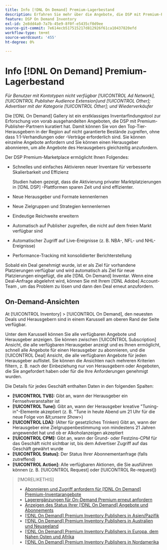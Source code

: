 ```yaml
---
title: Info [!DNL On Demand] Premium-Lagerbestand
description: Erfahren Sie mehr über die Angebote, die DSP mit Premium-Publisher-Partnern vorverhandelt hat.
feature: DSP On Demand Inventory
exl-id: 2e8dd4a0-7a7b-45e9-8f0f-e5435cf0d9ee
source-git-commit: 7e614ecb517515217d812926f61ca10437820efd
workflow-type: tm+mt
source-wordcount: '455'
ht-degree: 0%

---
```


# Info [!DNL On Demand] Premium-Lagerbestand

*Für Benutzer mit Kontotypen nicht verfügbar [!UICONTROL Ad Network], [!UICONTROL Publisher Audience Extension]und [!UICONTROL Other]; Advertiser mit der Kategorie [!UICONTROL Other]; und Wiederverkäufer*

Die [!DNL On Demand] Gallery ist ein erstklassiges Inventarfindungstool zur Erforschung von vorab ausgehandelten Angeboten, die DSP mit Premium-Publisher-Partnern kuratiert hat. Damit können Sie von den Top-Tier-Herausgebern in der Region auf nicht garantierte Bestände zugreifen, ohne dass 1:1-Verhandlungen oder -Verträge erforderlich sind. Sie können einzelne Angebote anfordern und Sie können einen Herausgeber abonnieren, um alle Angebote des Herausgebers gleichzeitig anzufordern.

Der DSP Premium-Marketplace ermöglicht Ihnen Folgendes:

* Schnelles und einfaches Aktivieren neuer Inventare für verbesserte Skalierbarkeit und Effizienz

   Studien haben gezeigt, dass die Aktivierung privater Marktplatzierungen in [!DNL DSP] -Plattformen sparen Zeit und sind effizienter.

* Neue Herausgeber und Formate kennenlernen

* Neue Zielgruppen und Strategien kennenlernen

* Eindeutige Reichweite erweitern

* Automatisch auf Publisher zugreifen, die nicht auf dem freien Markt verfügbar sind

* Automatischer Zugriff auf Live-Ereignisse (z. B. NBA-, NFL- und NHL-Ereignisse)

* Performance-Tracking mit konsolidierter Berichterstellung

Sobald ein Deal genehmigt wurde, ist er als Ziel für vorhandene Platzierungen verfügbar und wird automatisch als Ziel für neue Platzierungen eingefügt, die alle [!DNL On Demand] Inventar. Wenn eine Deal-Anfrage abgelehnt wird, können Sie mit Ihrem [!DNL Adobe] Account-Team , um das Problem zu lösen und dann den Deal erneut anzufordern.

## On-Demand-Ansichten

At [!UICONTROL Inventory] > [!UICONTROL On Demand], den neuesten Deals und Herausgebern <!-- how recent? --> sind in einem Karussell am oberen Rand der Seite verfügbar.

Unter dem Karussell können Sie alle verfügbaren Angebote und Herausgeber anzeigen. Sie können zwischen [!UICONTROL Subscription] Ansicht, die alle verfügbaren Herausgeber anzeigt und es Ihnen ermöglicht, schnell alle Angebote für einen Herausgeber zu abonnieren, und die [!UICONTROL Deal] Ansicht, die alle verfügbaren Angebote für jeden Herausgeber auflistet. Sie können die Ansichten nach mehreren Kriterien filtern, z. B. nach der Einbeziehung nur von Herausgebern oder Angeboten, die Sie angefordert haben oder für die Ihre Anforderungen genehmigt wurden.

Die Details für jedes Geschäft enthalten Daten in den folgenden Spalten:

* **[!UICONTROL TVB]:** Gibt an, wann der Herausgeber ein Fernsehveranstalter ist
* **[!UICONTROL Tune]:** Gibt an, wann der Herausgeber kreative &quot;Tuning-in&quot;-Elemente akzeptiert (z. B. &quot;Tune in heute Abend um 21 Uhr für die neue Folge von \&lt;*unsere Show*\>)
* **[!UICONTROL LDA]:** (Alter für gesetzliches Trinken) Gibt an, wann der Herausgeber eine Zielgruppenbestimmung von mindestens 21 Jahren angewendet hat und ob er Alkoholanzeigen akzeptiert
* **[!UICONTROL CPM]:** Gibt an, wann der Grund- oder Festzins-CPM für das Geschäft nicht sichtbar ist, bis dem Advertiser Zugriff auf das Geschäft gewährt wurde
* **[!UICONTROL Status]:** Der Status Ihrer Abonnementanfrage (falls zutreffend)
* **[!UICONTROL Action]:** Alle verfügbaren Aktionen, die Sie ausführen können (z. B. [!UICONTROL Request] oder [!UICONTROL Re-request])

>[!MORELIKETHIS]
>
>* [Abonnieren und Zugriff anfordern für [!DNL On Demand] Premium-Inventarangebote](on-demand-inventory-subscribe.md)
>* [Lagerergänzungen für On-Demand Premium erneut anfordern](on-demand-inventory-rerequest.md)
>* [Anzeigen des Status Ihrer [!DNL On Demand] Angebote und Abonnements](on-demand-inventory-view-status.md)
>* [[!DNL On Demand] Premium Inventory Publishers in Asien/Pazifik](on-demand-inventory-publishers-apac.md)
>* [[!DNL On Demand] Premium Inventory Publishers in Australien und Neuseeland](on-demand-inventory-publishers-anz.md)
>* [[!DNL On Demand] Premium Inventory Publishers in Europa, dem Nahen Osten und Afrika](on-demand-inventory-publishers-emea.md)
>* [[!DNL On Demand] Premium Inventory Publishers in Nordamerika](on-demand-inventory-publishers-na.md)

